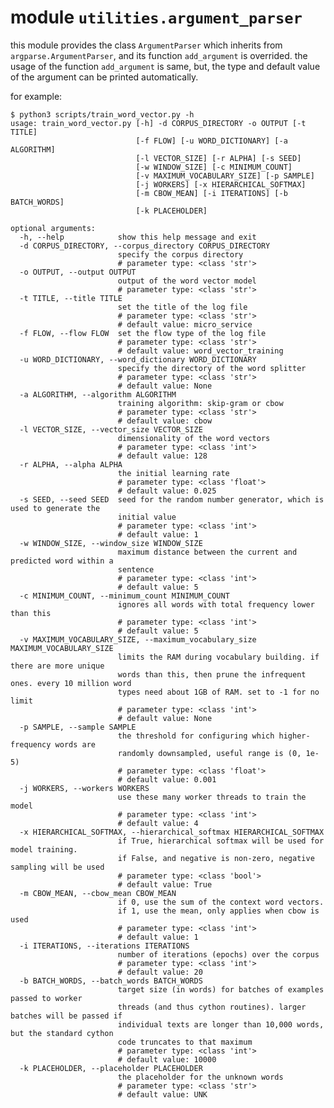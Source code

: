 # module `utilities.argument_parser`

this module provides the class `ArgumentParser` which inherits from `argparse.ArgumentParser`, and its function `add_argument` is overrided. the usage of the function `add_argument` is same, but, the type and default value of the argument can be printed automatically.

for example:

	$ python3 scripts/train_word_vector.py -h
	usage: train_word_vector.py [-h] -d CORPUS_DIRECTORY -o OUTPUT [-t TITLE]
								[-f FLOW] [-u WORD_DICTIONARY] [-a ALGORITHM]
								[-l VECTOR_SIZE] [-r ALPHA] [-s SEED]
								[-w WINDOW_SIZE] [-c MINIMUM_COUNT]
								[-v MAXIMUM_VOCABULARY_SIZE] [-p SAMPLE]
								[-j WORKERS] [-x HIERARCHICAL_SOFTMAX]
								[-m CBOW_MEAN] [-i ITERATIONS] [-b BATCH_WORDS]
								[-k PLACEHOLDER]

	optional arguments:
	  -h, --help            show this help message and exit
	  -d CORPUS_DIRECTORY, --corpus_directory CORPUS_DIRECTORY
							specify the corpus directory
							# parameter type: <class 'str'>
	  -o OUTPUT, --output OUTPUT
							output of the word vector model
							# parameter type: <class 'str'>
	  -t TITLE, --title TITLE
							set the title of the log file
							# parameter type: <class 'str'>
							# default value: micro_service
	  -f FLOW, --flow FLOW  set the flow type of the log file
							# parameter type: <class 'str'>
							# default value: word_vector_training
	  -u WORD_DICTIONARY, --word_dictionary WORD_DICTIONARY
							specify the directory of the word splitter
							# parameter type: <class 'str'>
							# default value: None
	  -a ALGORITHM, --algorithm ALGORITHM
							training algorithm: skip-gram or cbow
							# parameter type: <class 'str'>
							# default value: cbow
	  -l VECTOR_SIZE, --vector_size VECTOR_SIZE
							dimensionality of the word vectors
							# parameter type: <class 'int'>
							# default value: 128
	  -r ALPHA, --alpha ALPHA
							the initial learning rate
							# parameter type: <class 'float'>
							# default value: 0.025
	  -s SEED, --seed SEED  seed for the random number generator, which is used to generate the
							initial value
							# parameter type: <class 'int'>
							# default value: 1
	  -w WINDOW_SIZE, --window_size WINDOW_SIZE
							maximum distance between the current and predicted word within a
							sentence
							# parameter type: <class 'int'>
							# default value: 5
	  -c MINIMUM_COUNT, --minimum_count MINIMUM_COUNT
							ignores all words with total frequency lower than this
							# parameter type: <class 'int'>
							# default value: 5
	  -v MAXIMUM_VOCABULARY_SIZE, --maximum_vocabulary_size MAXIMUM_VOCABULARY_SIZE
							limits the RAM during vocabulary building. if there are more unique
							words than this, then prune the infrequent ones. every 10 million word
							types need about 1GB of RAM. set to -1 for no limit
							# parameter type: <class 'int'>
							# default value: None
	  -p SAMPLE, --sample SAMPLE
							the threshold for configuring which higher-frequency words are
							randomly downsampled, useful range is (0, 1e-5)
							# parameter type: <class 'float'>
							# default value: 0.001
	  -j WORKERS, --workers WORKERS
							use these many worker threads to train the model
							# parameter type: <class 'int'>
							# default value: 4
	  -x HIERARCHICAL_SOFTMAX, --hierarchical_softmax HIERARCHICAL_SOFTMAX
							if True, hierarchical softmax will be used for model training.
							if False, and negative is non-zero, negative sampling will be used
							# parameter type: <class 'bool'>
							# default value: True
	  -m CBOW_MEAN, --cbow_mean CBOW_MEAN
							if 0, use the sum of the context word vectors.
							if 1, use the mean, only applies when cbow is used
							# parameter type: <class 'int'>
							# default value: 1
	  -i ITERATIONS, --iterations ITERATIONS
							number of iterations (epochs) over the corpus
							# parameter type: <class 'int'>
							# default value: 20
	  -b BATCH_WORDS, --batch_words BATCH_WORDS
							target size (in words) for batches of examples passed to worker
							threads (and thus cython routines). larger batches will be passed if
							individual texts are longer than 10,000 words, but the standard cython
							code truncates to that maximum
							# parameter type: <class 'int'>
							# default value: 10000
	  -k PLACEHOLDER, --placeholder PLACEHOLDER
							the placeholder for the unknown words
							# parameter type: <class 'str'>
							# default value: UNK
